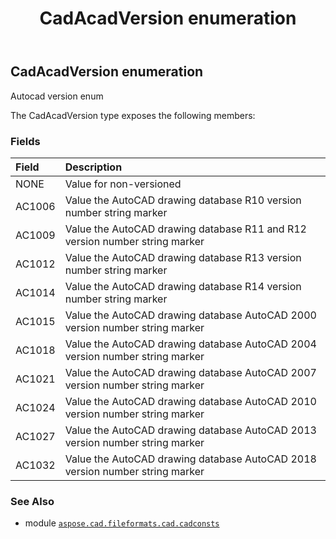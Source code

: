 ﻿---
title: CadAcadVersion enumeration
second_title: Aspose.CAD for Python via .NET API References
description: 
type: docs
weight: 40
url: /aspose.cad.fileformats.cad.cadconsts/cadacadversion/
is_root: false
---

## CadAcadVersion enumeration

Autocad version enum



The CadAcadVersion type exposes the following members:

### Fields
| Field | Description |
| :- | :- |
| NONE | Value for non-versioned |
| AC1006 | Value the AutoCAD drawing database R10 version number string marker |
| AC1009 | Value the AutoCAD drawing database R11 and R12 version number string marker |
| AC1012 | Value the AutoCAD drawing database R13 version number string marker |
| AC1014 | Value the AutoCAD drawing database R14 version number string marker |
| AC1015 | Value the AutoCAD drawing database AutoCAD 2000 version number string marker |
| AC1018 | Value the AutoCAD drawing database AutoCAD 2004 version number string marker |
| AC1021 | Value the AutoCAD drawing database AutoCAD 2007 version number string marker |
| AC1024 | Value the AutoCAD drawing database AutoCAD 2010 version number string marker |
| AC1027 | Value the AutoCAD drawing database AutoCAD 2013 version number string marker |
| AC1032 | Value the AutoCAD drawing database AutoCAD 2018 version number string marker |



### See Also
* module [`aspose.cad.fileformats.cad.cadconsts`](..)
